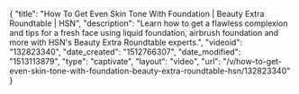 {
    "title": "How To Get Even Skin Tone With Foundation | Beauty Extra Roundtable | HSN",
    "description": "Learn how to get a flawless complexion and tips for a fresh face using liquid foundation, airbrush foundation and more with HSN's Beauty Extra Roundtable experts.",
    "videoid": "132823340",
    "date_created": "1512766307",
    "date_modified": "1513113879",
    "type": "captivate",
    "layout": "video",
    "url": "\/v\/how-to-get-even-skin-tone-with-foundation-beauty-extra-roundtable-hsn\/132823340"
}